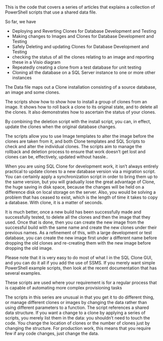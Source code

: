 This is the code that covers a series of articles that explains a collection of PowerShell scripts that use a shared data file.

So far, we have 
* Deploying and Reverting Clones for Database Development and Testing
* Making changes to Images and Clones for Database Development and Testing
* Safely Deleting and updating Clones for Database Development and Testing 
* checking the status of all the clones relating to an image and reporting these in a Visio diagram
* Repeatedly creating a clone from a test database for unit testing
* Cloning all the database on a SQL Server instance to one or more other instances

The Data file maps out a Clone installation consisting of a source database, an image and some clones. 

The scripts show how to show how to install a group of clones from an image. It shows how to roll back a clone to its original state, and to delete all the clones. It also demonstrates how to ascertain the status of your clones.

By combining the deletion script with the install script, you can, in effect, update the clones when the original database changes. 

The scripts allow you to use Image templates to alter the image before the clones are taken from it, and both Clone templates and SQL Scripts to check and alter the individual clones. The scripts aim to manage the rollback and deletion process to ensure that work doesn’t get lost and clones can be, effectively, updated without hassle..

When you are using SQL Clone for development work, it isn’t always entirely practical to update clones to a new database version via a migration script. You can certainly apply a synchronization script in order to bring them up to the same version, but you will gradually lose the great advantage of Clone, the huge saving in disk space, because the changes will be held on a difference disk on local storage on the server.  Also, you would be solving a problem that has ceased to exist, which is the length of time it takes to copy a database. With clone, it is a matter of seconds.

It is much better, once a new build has been successfully made and successfully tested, to delete all the clones and then the image that they used. Once that is done, then you can create the new image from the successful build with the same name and create the new clones under their previous names.  As a refinement of this, with a large development or test database, you can create the new image first under a different name before dropping the old clones and re-creating them with the new image before dropping the old image.


Please note that it is very easy to do most of what I in the SQL Clone GUI, and you can do it all if you add the use of SSMS. If you merely want simple PowerShell example scripts, then look at the recent documentation that has several examples.  

These scripts are used where your requirement is for a regular process that is capable of automating  more complex provisioning tasks 

The scripts in this series are unusual in that you get it to do different thing, or manage different clones or images by changing the data rather than using different parameters to a function. The script references a shared data structure. If you want a change to a clone by applying a series of scripts, you merely list them in the data: you shouldn’t need to touch the code.  You change the location of clones or the number of clones just by changing the structure. For production work, this means that you require few if any code changes, just change the data. 


